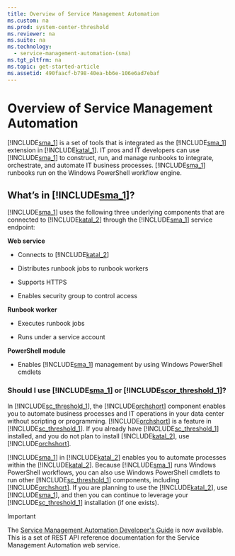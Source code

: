 ```yaml
---
title: Overview of Service Management Automation
ms.custom: na
ms.prod: system-center-threshold
ms.reviewer: na
ms.suite: na
ms.technology: 
  - service-management-automation-(sma)
ms.tgt_pltfrm: na
ms.topic: get-started-article
ms.assetid: 490faacf-b798-40ea-bb6e-106e6ad7ebaf
---
```

# Overview of Service Management Automation
[!INCLUDE[sma_1](../Token/sma_1_md.md)] is a set of tools that is integrated as the [!INCLUDE[sma_1](../Token/sma_1_md.md)] extension in [!INCLUDE[katal_1](../Token/katal_1_md.md)]. IT pros and IT developers can use [!INCLUDE[sma_1](../Token/sma_1_md.md)] to construct, run, and manage runbooks to integrate, orchestrate, and automate IT business processes. [!INCLUDE[sma_1](../Token/sma_1_md.md)] runbooks run on the Windows PowerShell workflow engine.

## What’s in [!INCLUDE[sma_1](../Token/sma_1_md.md)]?
[!INCLUDE[sma_1](../Token/sma_1_md.md)] uses the following three underlying components that are connected to [!INCLUDE[katal_2](../Token/katal_2_md.md)] through the [!INCLUDE[sma_1](../Token/sma_1_md.md)] service endpoint:

**Web service**

-   Connects to [!INCLUDE[katal_2](../Token/katal_2_md.md)]

-   Distributes runbook jobs to runbook workers

-   Supports HTTPS

-   Enables security group to control access

**Runbook worker**

-   Executes runbook jobs

-   Runs under a service account

**PowerShell module**

-   Enables [!INCLUDE[sma_1](../Token/sma_1_md.md)] management by using Windows PowerShell cmdlets

### Should I use [!INCLUDE[sma_1](../Token/sma_1_md.md)] or [!INCLUDE[scor_threshold_1](../Token/scor_threshold_1_md.md)]?
In [!INCLUDE[sc_threshold_1](../Token/sc_threshold_1_md.md)], the [!INCLUDE[orchshort](../Token/orchshort_md.md)] component enables you to automate business processes and IT operations in your data center without scripting or programming. [!INCLUDE[orchshort](../Token/orchshort_md.md)] is a feature in [!INCLUDE[sc_threshold_1](../Token/sc_threshold_1_md.md)]. If you already have [!INCLUDE[sc_threshold_1](../Token/sc_threshold_1_md.md)] installed, and you do not plan to install [!INCLUDE[katal_2](../Token/katal_2_md.md)], use [!INCLUDE[orchshort](../Token/orchshort_md.md)].

[!INCLUDE[sma_1](../Token/sma_1_md.md)] in [!INCLUDE[katal_2](../Token/katal_2_md.md)] enables you to automate processes within the [!INCLUDE[katal_2](../Token/katal_2_md.md)]. Because [!INCLUDE[sma_1](../Token/sma_1_md.md)] runs Windows PowerShell workflows, you can also use Windows PowerShell cmdlets to run other [!INCLUDE[sc_threshold_1](../Token/sc_threshold_1_md.md)] components, including [!INCLUDE[orchshort](../Token/orchshort_md.md)]. If you are planning to use the [!INCLUDE[katal_2](../Token/katal_2_md.md)], use [!INCLUDE[sma_1](../Token/sma_1_md.md)], and then you can continue to leverage your [!INCLUDE[sc_threshold_1](../Token/sc_threshold_1_md.md)] installation \(if one exists\).

> [!IMPORTANT]
> The [Service Management Automation Developer's Guide](http://go.microsoft.com/fwlink/?LinkId=398741) is now available. This is a set of REST API reference documentation for the Service Management Automation web service.

